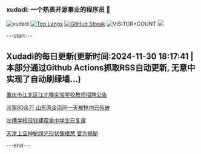 ### xudadi: 一个热衷开源事业的程序员 👋

![xudadi](https://github-readme-stats-git-masterorgs-github-readme-stats-team.vercel.app/api?username=xudadi)
[![Top Langs](https://github-readme-stats.vercel.app/api/top-langs/?username=xudadi)](https://github.com/anuraghazra/github-readme-stats)
[![GitHub Streak](https://streak-stats.demolab.com?user=xudadi&locale=zh_Hans)](https://git.io/streak-stats)
![VISITOR+COUNT](https://komarev.com/ghpvc/?username=xudadi&label=VISITOR+COUNT)
![](https://raw.githubusercontent.com/xudadi/xudadi/main/assets/github-contribution-grid-snake.svg)


---start---

## Xudadi的每日更新(更新时间:2024-11-30 18:17:41 | 本部分通过Github Actions抓取RSS自动更新, 无意中实现了自动刷绿墙...)

[重庆市江北区江北嘴实验学校教师招聘公告](https://www.gongkaoleida.com/article/2213603)

[涉案80余万 山东两金店同一天被抢均已告破](https://m.163.com/news/article/JI814BOR0001899O.html)

[吐槽学校没钱建宿舍中学生已复课](https://m.163.com/news/article/JI68FTGI051492T3.html)

[天津上空神秘绿光形状像根葱 官方揭秘](https://m.163.com/news/article/JI7NNUHU0514D3UH.html)

---end---
